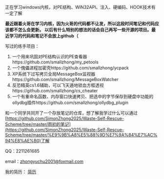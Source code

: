 <!--### Hi there 👋
**smallzhong/smallzhong** is a ✨ _special_ ✨ repository because its `README.md` (this file) appears on your GitHub profile.
Here are some ideas to get you started:
- 🔭 I’m currently working on ...
- 🌱 I’m currently learning ...
- 👯 I’m looking to collaborate on ...
- 🤔 I’m looking for help with ...
- 💬 Ask me about ...
- 📫 How to reach me: ...
- 😄 Pronouns: ...
- ⚡ Fun fact: ...
-->
正在学习windows内核，对PE结构、WIN32API、注入、硬编码、HOOK技术有一定了解

**最近跟着火哥在学习内核，因为火哥的代码都不让发，所以这段时间笔记和代码应该都不怎么会更新。
以后有什么特别的想法的话会自己再写一些开源的项目。最近学习的代码和笔记不会放上github（**

写过的练手项目：

1. 一个用来巩固对PE结构认识的PE查看器https://github.com/smallzhong/my_petools
2. 一个傀儡进程加密壳https://github.com/smallzhong/ycpack
3. XP系统下过写拷贝全局MessageBox监视器https://github.com/smallzhong/MessageBoxWatcher
4. 反恐精英cs1.6辅助，可以飞天遁地锁血方框透视https://github.com/smallzhong/cs_cheater
5. 一个有重命名函数、内存窗口快速拷贝、把选中的字节保存到硬盘中功能的ollydbg插件https://github.com/smallzhong/ollydbg_plugin

和一个同学共同开了一个存放笔记的仓库，想了解我学过什么可以通过[https://github.com/SimonZhong2025/Waste-Self-Rescue-Scheme/tree/master/雨初的笔记](https://github.com/SimonZhong2025/Waste-Self-Rescue-Scheme/tree/master/%E9%9B%A8%E5%88%9D%E7%9A%84%E7%AC%94%E8%AE%B0)了解

QQ：2211261685

email：zhongyuchu2001@foxmail.com

我的简历： [简历](https://github.com/smallzhong/smallzhong/raw/master/%E9%92%9F%E9%9B%A8%E5%88%9D%E7%AE%80%E5%8E%86-github.pdf)
<!--
[![smallzhong's github stats](https://github-readme-stats.vercel.app/api?username=smallzhong)](https://github.com/smallzhong/github-readme-stats)-->
